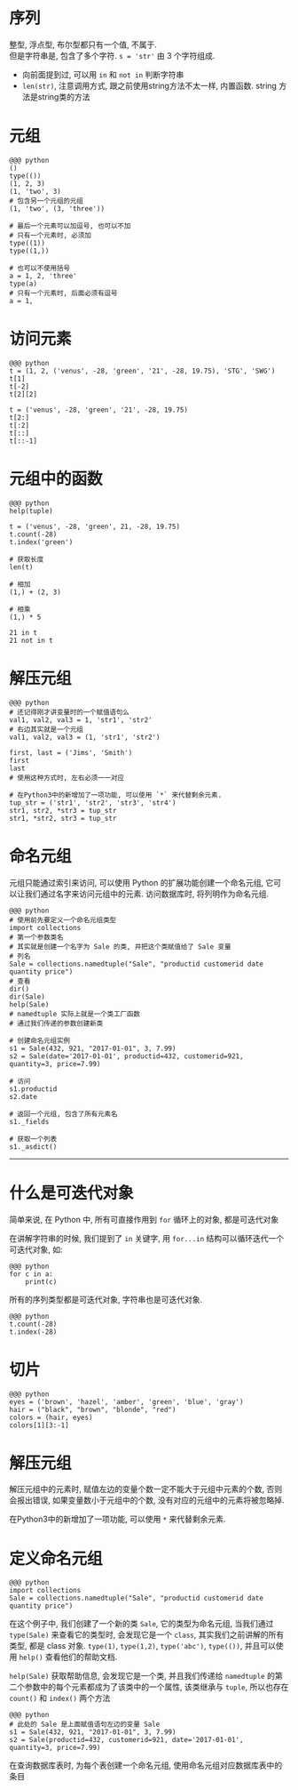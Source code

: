 # 序列
整型, 浮点型, 布尔型都只有一个值, 不属于.  
但是字符串是, 包含了多个字符. `s = 'str'` 由 3 个字符组成.

- 向前面提到过, 可以用 `in` 和 `not in` 判断字符串
- `len(str)`, 注意调用方式, 跟之前使用string方法不太一样, 内置函数. string 方法是string类的方法

# 元组
    @@@ python
    ()
    type(())
    (1, 2, 3)
    (1, 'two', 3)
    # 包含另一个元组的元组
    (1, 'two', (3, 'three'))

    # 最后一个元素可以加逗号, 也可以不加
    # 只有一个元素时, 必须加
    type((1))
    type((1,))

    # 也可以不使用括号
    a = 1, 2, 'three'
    type(a)
    # 只有一个元素时, 后面必须有逗号
    a = 1,

# 访问元素
    @@@ python
    t = (1, 2, ('venus', -28, 'green', '21', -28, 19.75), 'STG', 'SWG')
    t[1]
    t[-2]
    t[2][2]

    t = ('venus', -28, 'green', '21', -28, 19.75)
    t[2:]
    t[:2]
    t[::]
    t[::-1]

# 元组中的函数
    @@@ python
    help(tuple)

    t = ('venus', -28, 'green', 21, -28, 19.75)
    t.count(-28)
    t.index('green')

    # 获取长度
    len(t)

    # 相加
    (1,) + (2, 3)

    # 相乘
    (1,) * 5

    21 in t
    21 not in t

# 解压元组
    @@@ python
    # 还记得刚才讲变量时的一个赋值语句么
    val1, val2, val3 = 1, 'str1', 'str2'
    # 右边其实就是一个元组
    val1, val2, val3 = (1, 'str1', 'str2')

    first, last = ('Jims', 'Smith')
    first
    last
    # 使用这种方式时, 左右必须一一对应

    # 在Python3中的新增加了一项功能, 可以使用 `*` 来代替剩余元素.
    tup_str = ('str1', 'str2', 'str3', 'str4')
    str1, str2, *str3 = tup_str
    str1, *str2, str3 = tup_str

# 命名元组

元组只能通过索引来访问, 可以使用 Python 的扩展功能创建一个命名元组, 它可以让我们通过名字来访问元组中的元素. 访问数据库时, 将列明作为命名元组.

    @@@ python
    # 使用前先要定义一个命名元组类型
    import collections
    # 第一个参数类名
    # 其实就是创建一个名字为 Sale 的类, 并把这个类赋值给了 Sale 变量
    # 列名
    Sale = collections.namedtuple("Sale", "productid customerid date quantity price")
    # 查看
    dir()
    dir(Sale)
    help(Sale)
    # namedtuple 实际上就是一个类工厂函数
    # 通过我们传递的参数创建新类

    # 创建命名元组实例
    s1 = Sale(432, 921, "2017-01-01", 3, 7.99)
    s2 = Sale(date='2017-01-01', productid=432, customerid=921, quantity=3, price=7.99)

    # 访问
    s1.productid
    s2.date

    # 返回一个元组, 包含了所有元素名
    s1._fields

    # 获取一个列表
    s1._asdict()

---

# 什么是可迭代对象

简单来说, 在 Python 中, 所有可直接作用到 `for` 循环上的对象, 都是可迭代对象

在讲解字符串的时候, 我们提到了 `in` 关键字, 用 `for...in` 结构可以循环迭代一个可迭代对象, 如:

    @@@ python
    for c in a:
        print(c)

所有的序列类型都是可迭代对象, 字符串也是可迭代对象.

    @@@ python
    t.count(-28)
    t.index(-28)

# 切片
    @@@ python
    eyes = ('brown', 'hazel', 'amber', 'green', 'blue', 'gray')
    hair = ("black", "brown", "blonde", "red")
    colors = (hair, eyes)
    colors[1][3:-1]

# 解压元组
解压元组中的元素时, 赋值左边的变量个数一定不能大于元组中元素的个数, 否则会报出错误, 如果变量数小于元组中的个数, 没有对应的元组中的元素将被忽略掉.

在Python3中的新增加了一项功能, 可以使用 `*` 来代替剩余元素.

# 定义命名元组

    @@@ python
    import collections
    Sale = collections.namedtuple("Sale", "productid customerid date quantity price")

在这个例子中, 我们创建了一个新的类 `Sale`, 它的类型为命名元组, 当我们通过 `type(Sale)` 来查看它的类型时, 会发现它是一个 `class`, 其实我们之前讲解的所有类型, 都是 class 对象. `type(1)`, `type(1,2)`, `type('abc')`, `type(())`, 并且可以使用 `help()` 查看他们的帮助文档.

`help(Sale)` 获取帮助信息, 会发现它是一个类, 并且我们传递给 `namedtuple` 的第二个参数中的每个元素都成为了该类中的一个属性, 该类继承与 `tuple`, 所以也存在 `count()` 和 `index()` 两个方法

    @@@ python
    # 此处的 Sale 是上面赋值语句左边的变量 Sale
    s1 = Sale(432, 921, "2017-01-01", 3, 7.99)
    s2 = Sale(productid=432, customerid=921, date='2017-01-01', quantity=3, price=7.99)

在查询数据库表时, 为每个表创建一个命名元组, 使用命名元组对应数据库表中的条目